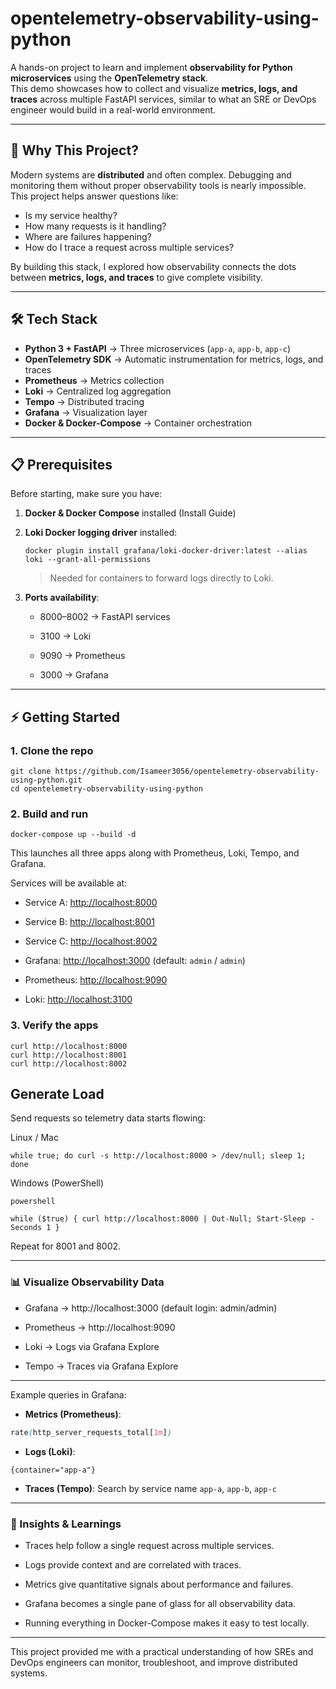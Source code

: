 # opentelemetry-observability-using-python

A hands-on project to learn and implement **observability for Python microservices** using the **OpenTelemetry stack**.  
This demo showcases how to collect and visualize **metrics, logs, and traces** across multiple FastAPI services, similar to what an SRE or DevOps engineer would build in a real-world environment.

---

## 🚀 Why This Project?
Modern systems are **distributed** and often complex. Debugging and monitoring them without proper observability tools is nearly impossible.  
This project helps answer questions like:
- Is my service healthy?
- How many requests is it handling?
- Where are failures happening?
- How do I trace a request across multiple services?

By building this stack, I explored how observability connects the dots between **metrics, logs, and traces** to give complete visibility.

---

## 🛠️ Tech Stack
- **Python 3 + FastAPI** → Three microservices (`app-a`, `app-b`, `app-c`)  
- **OpenTelemetry SDK** → Automatic instrumentation for metrics, logs, and traces  
- **Prometheus** → Metrics collection  
- **Loki** → Centralized log aggregation  
- **Tempo** → Distributed tracing  
- **Grafana** → Visualization layer  
- **Docker & Docker-Compose** → Container orchestration  
---

## 📋 Prerequisites

Before starting, make sure you have:

1.  **Docker & Docker Compose** installed (Install Guide)
    
2.  **Loki Docker logging driver** installed:
    
    `docker plugin install grafana/loki-docker-driver:latest --alias loki --grant-all-permissions` 
    
    > Needed for containers to forward logs directly to Loki.
    
3.  **Ports availability**:
    
    -   8000–8002 → FastAPI services
        
    -   3100 → Loki
        
    -   9090 → Prometheus
        
    -   3000 → Grafana
---

## ⚡ Getting Started

### 1. Clone the repo
```
git clone https://github.com/Isameer3056/opentelemetry-observability-using-python.git
cd opentelemetry-observability-using-python
```
### 2. Build and run
```
docker-compose up --build -d
```
This launches all three apps along with Prometheus, Loki, Tempo, and Grafana.

Services will be available at:

-   Service A: [http://localhost:8000](http://localhost:8000)
    
-   Service B: [http://localhost:8001](http://localhost:8001)
    
-   Service C: [http://localhost:8002](http://localhost:8002)
    
-   Grafana: [http://localhost:3000](http://localhost:3000) (default: `admin` / `admin`)
    
-   Prometheus: [http://localhost:9090](http://localhost:9090)

-   Loki: [http://localhost:3100](http://localhost:3100)

### 3. Verify the apps
```
curl http://localhost:8000
curl http://localhost:8001
curl http://localhost:8002
```
## Generate Load
Send requests so telemetry data starts flowing:

Linux / Mac

```
while true; do curl -s http://localhost:8000 > /dev/null; sleep 1; done
```
Windows (PowerShell)
```
powershell

while ($true) { curl http://localhost:8000 | Out-Null; Start-Sleep -Seconds 1 }
```
Repeat for 8001 and 8002.

---

### 📊 Visualize Observability Data
- Grafana → http://localhost:3000 (default login: admin/admin)

- Prometheus → http://localhost:9090

- Loki → Logs via Grafana Explore

- Tempo → Traces via Grafana Explore

---

Example queries in Grafana:

- **Metrics (Prometheus)**:

```scss
rate(http_server_requests_total[1m])
```
- **Logs (Loki)**:

```
{container="app-a"}
```
- **Traces (Tempo)**: Search by service name `app-a`, `app-b`, `app-c`

---

### 📌 Insights & Learnings
- Traces help follow a single request across multiple services.

- Logs provide context and are correlated with traces.

- Metrics give quantitative signals about performance and failures.

- Grafana becomes a single pane of glass for all observability data.

- Running everything in Docker-Compose makes it easy to test locally.

---

This project provided me with a practical understanding of how SREs and DevOps engineers can monitor, troubleshoot, and improve distributed systems.

